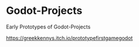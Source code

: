 # Godot-Projects

Early Prototypes of Godot-Projects

https://greekkennys.itch.io/prototypefirstgamegodot
